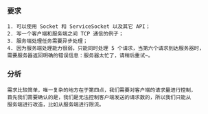 ### 要求
    1. 可以使用 Socket 和 ServiceSocket 以及其它 API；
    2. 写一个客户端和服务端之间 TCP 通信的例子；
    3. 服务端处理任务需要异步处理；
    4. 因为服务端处理能力很弱，只能同时处理 5 个请求，当第六个请求到达服务器时，
    需要服务器返回明确的错误信息：服务器太忙了，请稍后重试~。
### 分析
    需求比较简单，唯一复杂的地方在于第四点，我们需要对客户端的请求量进行控制，
    首先我们需要确认的是，我们是无法控制客户端发送的请求数的，所以我们只能从
    服务端进行改造，比如从服务端进行限流。